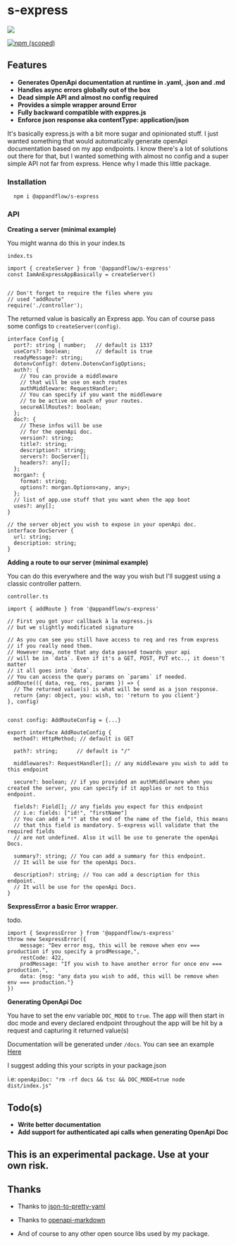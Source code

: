 # s-express

<img src="https://cdn.discordapp.com/attachments/688484592348561446/766241998868709406/unknown.png"
/>

[![npm (scoped)](https://img.shields.io/npm/v/@appandflow/s-express.svg)](https://www.npmjs.com/package/@appandflow/s-express)

## Features

- **Generates OpenApi documentation at runtime in .yaml, .json and .md**
- **Handles async errors globally out of the box**
- **Dead simple API and almost no config required**
- **Provides a simple wrapper around Error**
- **Fully backward compatible with exppres.js**
- **Enforce json response aka contentType: application/json**

It's basically express.js with a bit more sugar and opinionated stuff. I just wanted
something that would automatically generate openApi documentation based on my app
endpoints. I know there's a lot of solutions out there for that,
but I wanted something with almost no config and a super simple API not far from express. Hence why I made this little package.

### Installation

```
  npm i @appandflow/s-express
```

### API

**Creating a server (minimal example)**

You might wanna do this in your index.ts

`index.ts`

```TS
import { createServer } from '@appandflow/s-express'
const IamAnExpressAppBasically = createServer()


// Don't forget to require the files where you
// used "addRoute"
require('./controller');

```

The returned value is basically an Express app.
You can of course pass some configs to `createServer(config)`.

```TS
interface Config {
  port?: string | number;   // default is 1337
  useCors?: boolean;        // default is true
  readyMessage?: string;
  dotenvConfig?: dotenv.DotenvConfigOptions;
  auth?: {
    // You can provide a middleware
    // that will be use on each routes
    authMiddleware: RequestHandler;
    // You can specify if you want the middleware
    // to be active on each of your routes.
    secureAllRoutes?: boolean;
  };
  doc?: {
    // These infos will be use
    // for the openApi doc.
    version?: string;
    title?: string;
    description?: string;
    servers?: DocServer[];
    headers?: any[];
  };
  morgan?: {
    format: string;
    options?: morgan.Options<any, any>;
  };
  // list of app.use stuff that you want when the app boot
  uses?: any[];
}

// the server object you wish to expose in your openApi doc.
interface DocServer {
  url: string;
  description: string;
}

```

**Adding a route to our server (minimal example)**

You can do this everywhere and the way you wish
but I'll suggest using a classic controller pattern.

`controller.ts`

```TS
import { addRoute } from '@appandflow/s-express'

// First you got your callback à la express.js
// but we slightly modificated signature

// As you can see you still have access to req and res from express
// if you really need them.
// However now, note that any data passed towards your api
// will be in `data`. Even if it's a GET, POST, PUT etc.., it doesn't matter
// it all goes into `data`.
// You can access the query params on `params` if needed.
addRoute(({ data, req, res, params }) => {
  // The returned value(s) is what will be send as a json response.
  return {any: object, you: wish, to: 'return to you client'}
}, config)


const config: AddRouteConfig = {...}

export interface AddRouteConfig {
  method?: HttpMethod; // default is GET

  path?: string;      // default is "/"

  middlewares?: RequestHandler[]; // any middleware you wish to add to this endpoint

  secure?: boolean; // if you provided an authMiddleware when you created the server, you can specify if it applies or not to this endpoint.

  fields?: Field[]; // any fields you expect for this endpoint
  // i.e: fields: ["id!", "firstName"]
  // You can add a "!" at the end of the name of the field, this means
  // that this field is mandatory. S-express will validate that the required fields
  // are not undefined. Also it will be use to generate the openApi Docs.

  summary?: string; // You can add a summary for this endpoint.
  // It will be use for the openApi Docs.

  description?: string; // You can add a description for this endpoint.
  // It will be use for the openApi Docs.
}

```

**SexpressError a basic Error wrapper.**

todo.

```TS
import { SexpressError } from '@appandflow/s-express'
throw new SexpressError({
    message: "Dev error msg, this will be remove when env === production if you specify a prodMessage,",
    restCode: 422,
    prodMessage: "If you wish to have another error for once env === production.",
    data: {msg: "any data you wish to add, this will be remove when env === production."}
})

```

**Generating OpenApi Doc**

You have to set the env variable `DOC_MODE` to `true`.
The app will then start in doc mode and every declared endpoint
throughout the app will be hit by a request and capturing it returned value(s)

Documentation will be generated under `/docs`.
You can see an example <a href="https://github.com/AppAndFlow/s-express/blob/master/openApiDocExample">Here</a>

I suggest adding this your scripts in your package.json

i.e: `openApiDoc: "rm -rf docs && tsc && DOC_MODE=true node dist/index.js"`

## Todo(s)

- **Write better documentation**
- **Add support for authenticated api calls when generating OpenApi Doc**

## This is an experimental package. Use at your own risk.

## Thanks

- Thanks to <a href="https://github.com/alexcrist/json-to-pretty-yaml">json-to-pretty-yaml<a/>

- Thanks to <a href="https://github.com/theBenForce/openapi-markdown">openapi-markdown<a/>

- And of course to any other open source libs used by my package.
